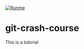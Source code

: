 [![Runme](https://runme.io/static/button.svg)](https://runme.io/run?app_id=fa2ef102-fa99-4e5b-94b8-161d44866aaf)

# git-crash-course
This is a tutorial
